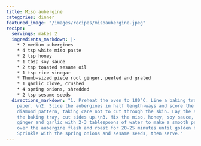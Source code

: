 ```yaml
---
title: Miso aubergine
categories: dinner
featured_image: "/images/recipes/misoaubergine.jpeg"
recipe:
  servings: makes 2
  ingredients_markdown: |-
    * 2 medium aubergines
    * 4 tsp white miso paste
    * 2 tsp honey
    * 1 tbsp soy sauce
    * 2 tsp toasted sesame oil
    * 1 tsp rice vinegar
    * Thumb-sized piece root ginger, peeled and grated
    * 1 garlic clove, crushed
    * 4 spring onions, shredded
    * 2 tsp sesame seeds
  directions_markdown: "1. Preheat the oven to 180°C. Line a baking tray with grease-proof
    paper. \n2. Slice the aubergines in half length-ways and score the flesh in a
    diamond pattern, taking care not to cut through the skin. Lay the aubergines on
    the baking tray, cut sides up.\n3. Mix the miso, honey, soy sauce, sesame oil,
    ginger and garlic with 2-3 tablespoons of water to make a smooth paste. Brush
    over the aubergine flesh and roast for 20-25 minutes until golden brown and soft.
    Sprinkle with the spring onions and sesame seeds, then serve."
---
```

